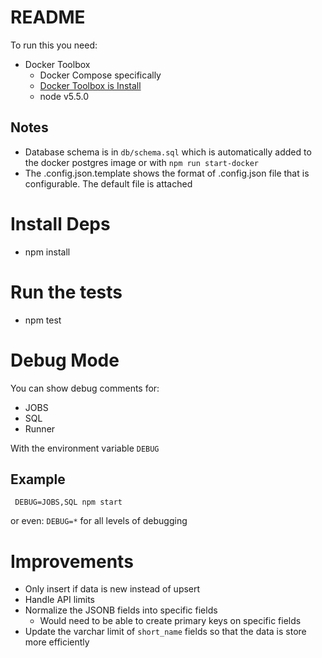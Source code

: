 # README

To run this you need:

* Docker Toolbox
  * Docker Compose specifically
  * [Docker Toolbox is Install](https://www.docker.com/products/docker-toolbox)
  * node v5.5.0

## Notes

 * Database schema is in `db/schema.sql` which is automatically added to the docker postgres image or with `npm run start-docker`
 * The .config.json.template shows the format of .config.json file that is configurable. The default file is attached

# Install Deps

* npm install

# Run the tests

* npm test

# Debug Mode

You can show debug comments for:
  * JOBS
  * SQL
  * Runner

With the environment variable `DEBUG`

## Example

```
 DEBUG=JOBS,SQL npm start
```

or even: `DEBUG=*` for all levels of debugging

# Improvements

 * Only insert if data is new instead of upsert
 * Handle API limits
 * Normalize the JSONB fields into specific fields
   * Would need to be able to create primary keys on specific fields
 * Update the varchar limit of `short_name` fields so that the data is store more efficiently




